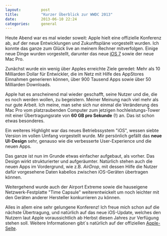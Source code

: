 ```yaml
---
layout:         post
title:          "Kurzer Überblick zur WWDC 2013"
date:           2013-06-10 22:24
categories:     general
---
```


Heute Abend war es mal wieder soweit: Apple hielt eine offizielle Konferenz ab, auf der neue Entwicklungen und Zukunftspläne vorgestellt wurden. Ich konnte das ganze zum Glück live an meinem Rechner mitverfolgen. Einige neue Dinge wurden vorgestellt, darunter das neue [iOS 7][1] sowie der neue Mac Pro.

Zunächst wurde ein wenig über Apples erreichte Ziele geredet: Mehr als 10 Milliarden Dollar für Entwickler, die im Netz mit Hilfe des AppStores Einnahmen generieren können, über 900 Tausend Apps sowie über 50 Milliarden Downloads.

Apple hat es anscheinend mal wieder geschafft, seine Nutzer und die, die es noch werden wollen, zu begeistern. Meiner Meinung nach viel mehr als nur gute Arbeit. Ich meine, man sehe sich nur einmal die Veränderung des Mac Pro vom platzraubenden Computer zum jetzigen hochleistungs-Tower mit einer Übertragungsrate von **60 GB pro Sekunde** (!) an. Das ist schon etwas besonderes.

Ein weiteres Highlight war das neues Betriebssystem "iOS", wessen siebte Version im vollen Umfang vorgestellt wurde. Mir persönlich gefällt das **neue UI-Design** sehr, genauso wie die verbesserte User-Experience und die neuen Apps.

Das ganze ist nun im Grunde etwas einfacher aufgebaut, als vorher. Das Design wirkt strukturierter und aufgeräumter. Natürlich stehen auch die neuen Apps im Vordergrund, wie z.B. *AirDrop*, mit dessen Hilfe die Nutzer dafür vorgesehene Daten kabellos zwischen iOS-Geräten übertragen können.

Weitergehend wurde auch der Airport Extreme sowie die hauseigene Netzwerk-Festplatte "Time Capsule" weiterentwickelt um noch leichter mit den Geräten anderer Hersteller konkurrieren zu können.

Alles in allem eine sehr gelungene Konferenz! Ich freue mich schon auf die nächste Übertragung, und natürlich auf das neue iOS-Update, welches den Nutzern laut Apple voraussichtlich ab Herbst diesen Jahres zur Verfügung stehen soll. Weitere Informationen gibt´s natürlich auf der offiziellen [Apple-Seite][2].

[1]: https://ssl.apple.com/ios/ios7/features/
[2]: https://www.apple.com/de/